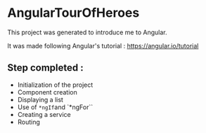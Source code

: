 # AngularTourOfHeroes

This project was generated to introduce me to Angular.

It was made following Angular's tutorial : https://angular.io/tutorial

## Step completed :

- Initialization of the project
- Component creation
- Displaying a list
- Use of `*ngIf`and `*ngFor``
- Creating a service
- Routing



